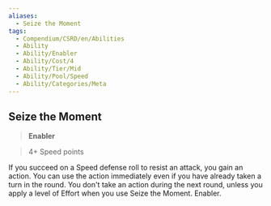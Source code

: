 ```yaml
---
aliases:
  - Seize the Moment
tags:
  - Compendium/CSRD/en/Abilities
  - Ability
  - Ability/Enabler
  - Ability/Cost/4
  - Ability/Tier/Mid
  - Ability/Pool/Speed
  - Ability/Categories/Meta
---
```

    
      
## Seize the Moment      
>**Enabler**      
>4+ Speed points    
      
If you succeed on a Speed defense roll to resist an attack, you gain an action. You can use the action immediately even if you have already taken a turn in the round. You don't take an action during the next round, unless you apply a level of Effort when you use Seize the Moment. Enabler.
